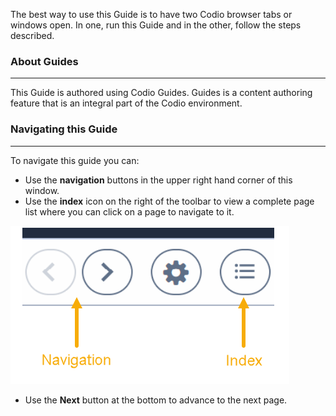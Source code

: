 The best way to use this Guide is to have two Codio browser tabs or windows open. In one, run this Guide and in the other, follow the steps described.

### About Guides
---
This Guide is authored using Codio Guides. Guides is a content authoring feature that is an integral part of the Codio environment. 

### Navigating this Guide
---
To navigate this guide you can: 

- Use the **navigation** buttons in the upper right hand corner of this window.
- Use the **index** icon on the right of the toolbar to view a complete page list where you can click on a page to navigate to it. 

![Navigate the Guide](.guides/img/navkeys.png)

- Use the **Next** button at the bottom to advance to the next page.
